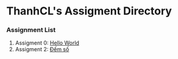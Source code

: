 # ThanhCL's Assigment Directory

### Assignment List

1. Assigment 0: [Hello World](https://github.com/FASTTRACKSE/FFSE1704_LP3/blob/master/Assignments/ThanhCL/hello.php)
2. Assigment 2: [Đếm số](https://github.com/FASTTRACKSE/FFSE1704_LP3/blob/master/Assignments/ThanhCL/demso.java)